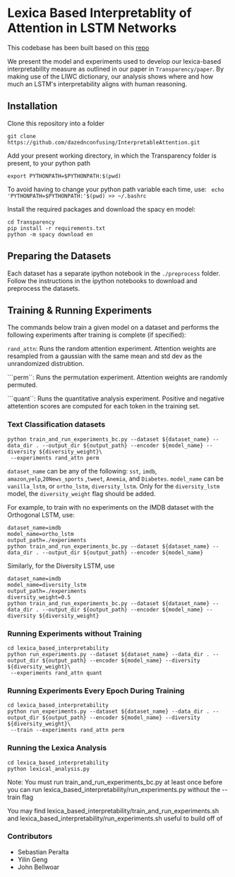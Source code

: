 # Lexica Based Interpretablity of Attention in LSTM Networks
This codebase has been built based on this [repo](https://github.com/akashkm99/Interpretable-Attention) 

We present the model and experiments used to develop our lexica-based interpretability measure as outlined in our paper in `Transparency/paper`. By making use of the LIWC dictionary, our analysis shows where and how much an LSTM's interpretability aligns with human reasoning.


## Installation 

Clone this repository into a folder

```git clone https://github.com/dazednconfusing/InterpretableAttention.git ```

Add your present working directory, in which the Transparency folder is present, to your python path 

```export PYTHONPATH=$PYTHONPATH:$(pwd)```

To avoid having to change your python path variable each time, use: ``` echo 'PYTHONPATH=$PYTHONPATH:'$(pwd) >> ~/.bashrc```


Install the required packages and download the spacy en model:
```
cd Transparency 
pip install -r requirements.txt
python -m spacy download en
```

## Preparing the Datasets 

Each dataset has a separate ipython notebook in the `./preprocess` folder. Follow the instructions in the ipython notebooks to download and preprocess the datasets.

## Training & Running Experiments

The commands below train a given model on a dataset and performs the following experiments after training is complete (if specified):

```rand_attn```: Runs the random attention experiment. Attention weights are 
    resampled from a gaussian with the same mean and std dev as the unrandomized distrubtion.

```perm``: Runs the permutation experiment. Attention weights are randomly permuted.

```quant``: Runs the quantitative analysis experiment. Positive and negative attetention scores are
    computed for each token in the training set.

### Text Classification datasets

```
python train_and_run_experiments_bc.py --dataset ${dataset_name} --data_dir . --output_dir ${output_path} --encoder ${model_name} --diversity ${diversity_weight}\
 --experiments rand_attn perm
```

```dataset_name``` can be any of the following: ```sst```, ```imdb```, ```amazon```,```yelp```,```20News_sports``` ,```tweet```, ```Anemia```, and ```Diabetes```.
```model_name``` can be ```vanilla_lstm```, or ```ortho_lstm```, ```diversity_lstm```. 
Only for the ```diversity_lstm``` model, the ```diversity_weight``` flag should be added. 

For example, to train with no experiments on the IMDB dataset with the Orthogonal LSTM, use:

```
dataset_name=imdb
model_name=ortho_lstm
output_path=./experiments
python train_and_run_experiments_bc.py --dataset ${dataset_name} --data_dir . --output_dir ${output_path} --encoder ${model_name} 
```

Similarly, for the Diversity LSTM, use

```
dataset_name=imdb
model_name=diversity_lstm
output_path=./experiments
diversity_weight=0.5
python train_and_run_experiments_bc.py --dataset ${dataset_name} --data_dir . --output_dir ${output_path} --encoder ${model_name} --diversity ${diversity_weight}
```

### Running Experiments without Training  
```
cd lexica_based_interpretability
python run_experiments.py --dataset ${dataset_name} --data_dir . --output_dir ${output_path} --encoder ${model_name} --diversity ${diversity_weight}\
 --experiments rand_attn quant
```

### Running Experiments Every Epoch During Training
```
cd lexica_based_interpretability
python run_experiments.py --dataset ${dataset_name} --data_dir . --output_dir ${output_path} --encoder ${model_name} --diversity ${diversity_weight}\
 --train --experiments rand_attn perm
```

### Running the Lexica Analysis
```
cd lexica_based_interpretability
python lexical_analysis.py
```

Note: You must run train_and_run_experiments_bc.py at least once before you can run lexica_based_interpretability/run_experiments.py without the --train flag

You may find lexica_based_interpretability/train_and_run_experiments.sh and  lexica_based_interpretability/run_experiments.sh useful to build off of


### Contributors
- Sebastian Peralta
- Yilin Geng
- John Bellwoar